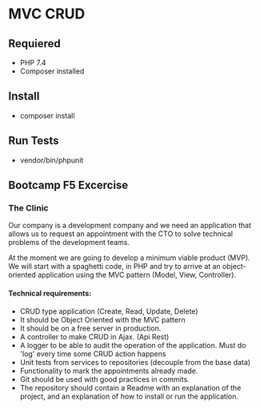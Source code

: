 # MVC CRUD

## Requiered

- PHP 7.4
- Composer installed

## Install

- composer install

## Run Tests

- vendor/bin/phpunit

## Bootcamp F5 Excercise

### The Clinic

Our company is a development company and we need an application that allows us to request an appointment with the CTO to solve technical problems of the development teams.

At the moment we are going to develop a minimum viable product (MVP). We will start with a spaghetti code, in PHP and try to arrive at an object-oriented application using the MVC pattern (Model, View, Controller).

#### Technical requirements:

- CRUD type application (Create, Read, Update, Delete)
- It should be Object Oriented with the MVC pattern
- It should be on a free server in production.
- A controller to make CRUD in Ajax. (Api Rest)
- A logger to be able to audit the operation of the application. Must do 'log' every time some CRUD action   happens
- Unit tests from services to repositories (decouple from the base data)
- Functionality to mark the appointments already made.
- Git should be used with good practices in commits.
- The repository should contain a Readme with an explanation of the project, and an explanation of how to install or run the application.





